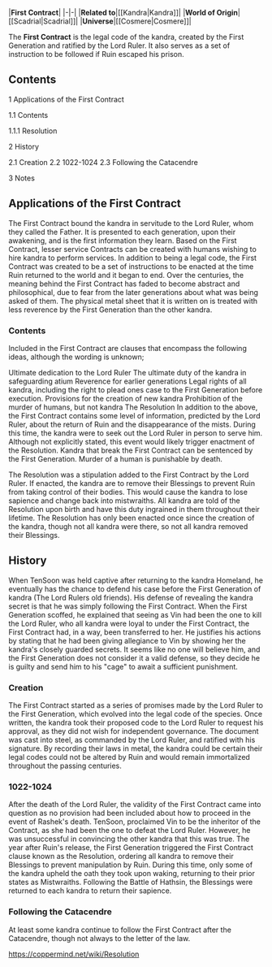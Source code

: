 |**First Contract**|
|-|-|
|**Related to**|[[Kandra\|Kandra]]|
|**World of Origin**|[[Scadrial\|Scadrial]]|
|**Universe**|[[Cosmere\|Cosmere]]|

The **First Contract** is the legal code of the kandra, created by the First Generation and ratified by the Lord Ruler. It also serves as a set of instruction to be followed if Ruin escaped his prison.

## Contents

1 Applications of the First Contract

1.1 Contents

1.1.1 Resolution




2 History

2.1 Creation
2.2 1022-1024
2.3 Following the Catacendre


3 Notes


## Applications of the First Contract
The First Contract bound the kandra in servitude to the Lord Ruler, whom they called the Father. It is presented to each generation, upon their awakening, and is the first information they learn. Based on the First Contract, lesser service Contracts can be created with humans wishing to hire kandra to perform services.
In addition to being a legal code, the First Contract was created to be a set of instructions to be enacted at the time Ruin returned to the world and it began to end. Over the centuries, the meaning behind the First Contract has faded to become abstract and philosophical, due to fear from the later generations about what was being asked of them. The physical metal sheet that it is written on is treated with less reverence by the First Generation than the other kandra.

### Contents
Included in the First Contract are clauses that encompass the following ideas, although the wording is unknown;

Ultimate dedication to the Lord Ruler
The ultimate duty of the kandra in safeguarding atium
Reverence for earlier generations
Legal rights of all kandra, including the right to plead ones case to the First Generation before execution.
Provisions for the creation of new kandra
Prohibition of the murder of humans, but not kandra
The Resolution
In addition to the above, the First Contract contains some level of information, predicted by the Lord Ruler, about the return of Ruin and the disappearance of the mists. During this time, the kandra were to seek out the Lord Ruler in person to serve him. Although not explicitly stated, this event would likely trigger enactment of the Resolution.
Kandra that break the First Contract can be sentenced by the First Generation. Murder of a human is punishable by death.


The Resolution was a stipulation added to the First Contract by the Lord Ruler. If enacted, the kandra are to remove their Blessings to prevent Ruin from taking control of their bodies. This would cause the kandra to lose sapience and change back into mistwraiths. All kandra are told of the Resolution upon birth and have this duty ingrained in them throughout their lifetime.
The Resolution has only been enacted once since the creation of the kandra, though not all kandra were there, so not all kandra removed their Blessings.

## History
When TenSoon was held captive after returning to the kandra Homeland, he eventually has the chance to defend his case before the First Generation of kandra (The Lord Rulers old friends). His defense of revealing the kandra secret is that he was simply following the First Contract. When the First Generation scoffed, he explained that seeing as Vin had been the one to kill the Lord Ruler, who all kandra were loyal to under the First Contract, the First Contract had, in a way, been transferred to her. He justifies his actions by stating that he had been giving allegiance to Vin by showing her the kandra's closely guarded secrets. It seems like no one will believe him, and the First Generation does not consider it a valid defense, so they decide he is guilty and send him to his "cage" to await a sufficient punishment.

### Creation
The First Contract started as a series of promises made by the Lord Ruler to the First Generation, which evolved into the legal code of the species. Once written, the kandra took their proposed code to the Lord Ruler to request his approval, as they did not wish for independent governance.
The document was cast into steel, as commanded by the Lord Ruler, and ratified with his signature. By recording their laws in metal, the kandra could be certain their legal codes could not be altered by Ruin and would remain immortalized throughout the passing centuries.

### 1022-1024
After the death of the Lord Ruler, the validity of the First Contract came into question as no provision had been included about how to proceed in the event of Rashek's death. TenSoon, proclaimed Vin to be the inheritor of the Contract, as she had been the one to defeat the Lord Ruler. However, he was unsuccessful in convincing the other kandra that this was true.
The year after Ruin's release, the First Generation triggered the First Contract clause known as the Resolution, ordering all kandra to remove their Blessings to prevent manipulation by Ruin. During this time, only some of the kandra upheld the oath they took upon waking, returning to their prior states as Mistwraiths. Following the Battle of Hathsin, the Blessings were returned to each kandra to return their sapience.

### Following the Catacendre
At least some kandra continue to follow the First Contract after the Catacendre, though not always to the letter of the law.



https://coppermind.net/wiki/Resolution